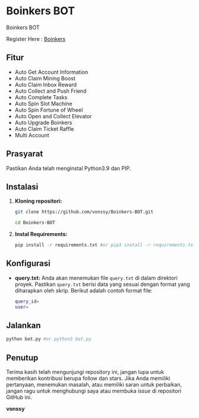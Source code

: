# Boinkers BOT
Boinkers BOT

Register Here : [Boinkers](https://t.me/boinker_bot/boinkapp?startapp=boink1493482017)

## Fitur

  - Auto Get Account Information
  - Auto Claim Mining Boost
  - Auto Claim Inbox Reward
  - Auto Collect and Push Friend
  - Auto Complete Tasks
  - Auto Spin Slot Machine
  - Auto Spin Fortune of Wheel
  - Auto Open and Collect Elevator
  - Auto Upgrade Boinkers
  - Auto Claim Ticket Raffle
  - Multi Account

## Prasyarat

Pastikan Anda telah menginstal Python3.9 dan PIP.

## Instalasi

1. **Kloning repositori:**
   ```bash
   git clone https://github.com/vonssy/Boinkers-BOT.git
   ```
   ```bash
   cd Boinkers-BOT
   ```

2. **Instal Requirements:**
   ```bash
   pip install -r requirements.txt #or pip3 install -r requirements.txt
   ```

## Konfigurasi

- **query.txt:** Anda akan menemukan file `query.txt` di dalam direktori proyek. Pastikan `query.txt` berisi data yang sesuai dengan format yang diharapkan oleh skrip. Berikut adalah contoh format file:

  ```bash
  query_id=
  user=
  ```

## Jalankan

```bash
python bot.py #or python3 bot.py
```

## Penutup

Terima kasih telah mengunjungi repository ini, jangan lupa untuk memberikan kontribusi berupa follow dan stars.
Jika Anda memiliki pertanyaan, menemukan masalah, atau memiliki saran untuk perbaikan, jangan ragu untuk menghubungi saya atau membuka *issue* di repositori GitHub ini.

**vonssy**